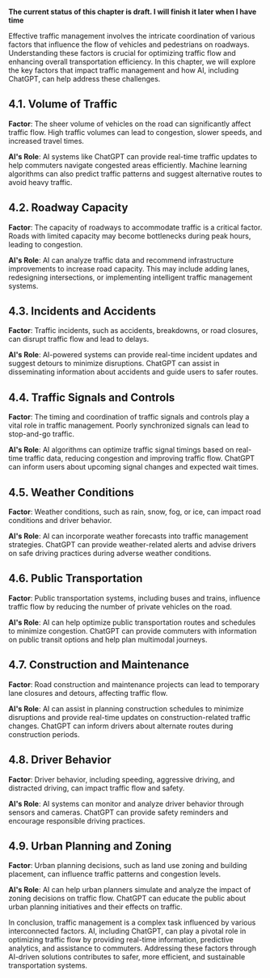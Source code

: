 **The current status of this chapter is draft. I will finish it later when I have time**

Effective traffic management involves the intricate coordination of various factors that influence the flow of vehicles and pedestrians on roadways. Understanding these factors is crucial for optimizing traffic flow and enhancing overall transportation efficiency. In this chapter, we will explore the key factors that impact traffic management and how AI, including ChatGPT, can help address these challenges.

4.1. **Volume of Traffic**
--------------------------

**Factor**: The sheer volume of vehicles on the road can significantly affect traffic flow. High traffic volumes can lead to congestion, slower speeds, and increased travel times.

**AI's Role**: AI systems like ChatGPT can provide real-time traffic updates to help commuters navigate congested areas efficiently. Machine learning algorithms can also predict traffic patterns and suggest alternative routes to avoid heavy traffic.

4.2. **Roadway Capacity**
-------------------------

**Factor**: The capacity of roadways to accommodate traffic is a critical factor. Roads with limited capacity may become bottlenecks during peak hours, leading to congestion.

**AI's Role**: AI can analyze traffic data and recommend infrastructure improvements to increase road capacity. This may include adding lanes, redesigning intersections, or implementing intelligent traffic management systems.

4.3. **Incidents and Accidents**
--------------------------------

**Factor**: Traffic incidents, such as accidents, breakdowns, or road closures, can disrupt traffic flow and lead to delays.

**AI's Role**: AI-powered systems can provide real-time incident updates and suggest detours to minimize disruptions. ChatGPT can assist in disseminating information about accidents and guide users to safer routes.

4.4. **Traffic Signals and Controls**
-------------------------------------

**Factor**: The timing and coordination of traffic signals and controls play a vital role in traffic management. Poorly synchronized signals can lead to stop-and-go traffic.

**AI's Role**: AI algorithms can optimize traffic signal timings based on real-time traffic data, reducing congestion and improving traffic flow. ChatGPT can inform users about upcoming signal changes and expected wait times.

4.5. **Weather Conditions**
---------------------------

**Factor**: Weather conditions, such as rain, snow, fog, or ice, can impact road conditions and driver behavior.

**AI's Role**: AI can incorporate weather forecasts into traffic management strategies. ChatGPT can provide weather-related alerts and advise drivers on safe driving practices during adverse weather conditions.

4.6. **Public Transportation**
------------------------------

**Factor**: Public transportation systems, including buses and trains, influence traffic flow by reducing the number of private vehicles on the road.

**AI's Role**: AI can help optimize public transportation routes and schedules to minimize congestion. ChatGPT can provide commuters with information on public transit options and help plan multimodal journeys.

4.7. **Construction and Maintenance**
-------------------------------------

**Factor**: Road construction and maintenance projects can lead to temporary lane closures and detours, affecting traffic flow.

**AI's Role**: AI can assist in planning construction schedules to minimize disruptions and provide real-time updates on construction-related traffic changes. ChatGPT can inform drivers about alternate routes during construction periods.

4.8. **Driver Behavior**
------------------------

**Factor**: Driver behavior, including speeding, aggressive driving, and distracted driving, can impact traffic flow and safety.

**AI's Role**: AI systems can monitor and analyze driver behavior through sensors and cameras. ChatGPT can provide safety reminders and encourage responsible driving practices.

4.9. **Urban Planning and Zoning**
----------------------------------

**Factor**: Urban planning decisions, such as land use zoning and building placement, can influence traffic patterns and congestion levels.

**AI's Role**: AI can help urban planners simulate and analyze the impact of zoning decisions on traffic flow. ChatGPT can educate the public about urban planning initiatives and their effects on traffic.

In conclusion, traffic management is a complex task influenced by various interconnected factors. AI, including ChatGPT, can play a pivotal role in optimizing traffic flow by providing real-time information, predictive analytics, and assistance to commuters. Addressing these factors through AI-driven solutions contributes to safer, more efficient, and sustainable transportation systems.
